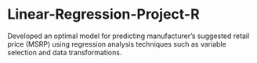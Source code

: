 # Linear-Regression-Project-R
Developed an optimal model for predicting manufacturer’s suggested retail price (MSRP) using regression analysis techniques such as variable selection and data transformations.
